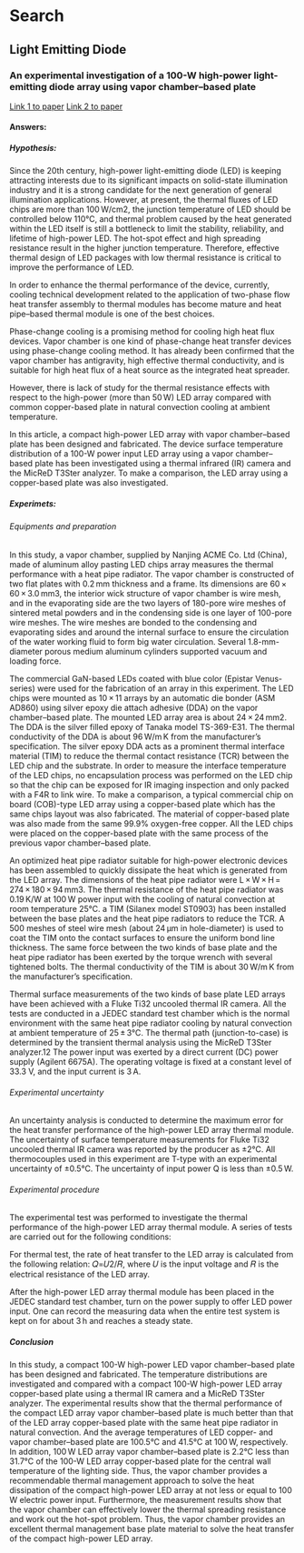# Search

## Light Emitting Diode

### An experimental investigation of a 100-W high-power light-emitting diode array using vapor chamber–based plate

[Link 1 to paper](https://doaj.org/article/fa517f4e1b4f4b77bd407ba3a13cb731)
[Link 2 to paper](https://journals.sagepub.com/doi/10.1177/1687814015620074)

#### Answers:

##### Hypothesis:

Since the 20th century, high-power light-emitting diode (LED) is keeping attracting interests due to its significant impacts on solid-state illumination industry and it is a strong candidate for the next generation of general illumination applications. However, at present, the thermal fluxes of LED chips are more than 100 W/cm2, the junction temperature of LED should be controlled below 110°C, and thermal problem caused by the heat generated within the LED itself is still a bottleneck to limit the stability, reliability, and lifetime of high-power LED. The hot-spot effect and high spreading resistance result in the higher junction temperature. Therefore, effective thermal design of LED packages with low thermal resistance is critical to improve the performance of LED.

In order to enhance the thermal performance of the device, currently, cooling technical development related to the application of two-phase flow heat transfer assembly to thermal modules has become mature and heat pipe–based thermal module is one of the best choices.

Phase-change cooling is a promising method for cooling high heat flux devices. Vapor chamber is one kind of phase-change heat transfer devices using phase-change cooling method. It has already been confirmed that the vapor chamber has antigravity, high effective thermal conductivity, and is suitable for high heat flux of a heat source as the integrated heat spreader.

However, there is lack of study for the thermal resistance effects with respect to the high-power (more than 50 W) LED array compared with common copper-based plate in natural convection cooling at ambient temperature.

In this article, a compact high-power LED array with vapor chamber–based plate has been designed and fabricated. The device surface temperature distribution of a 100-W power input LED array using a vapor chamber–based plate has been investigated using a thermal infrared (IR) camera and the MicReD T3Ster analyzer. To make a comparison, the LED array using a copper-based plate was also investigated.

##### Experimets:


###### Equipments and preparation

In this study, a vapor chamber, supplied by Nanjing ACME Co. Ltd (China), made of aluminum alloy pasting LED chips array measures the thermal performance with a heat pipe radiator. The vapor chamber is constructed of two flat plates with 0.2 mm thickness and a frame. Its dimensions are 60 × 60 × 3.0 mm3, the interior wick structure of vapor chamber is wire mesh, and in the evaporating side are the two layers of 180-pore wire meshes of sintered metal powders and in the condensing side is one layer of 100-pore wire meshes. The wire meshes are bonded to the condensing and evaporating sides and around the internal surface to ensure the circulation of the water working fluid to form big water circulation. Several 1.8-mm-diameter porous medium aluminum cylinders supported vacuum and loading force.

The commercial GaN-based LEDs coated with blue color (Epistar Venus-series) were used for the fabrication of an array in this experiment. The LED chips were mounted as 10 × 11 arrays by an automatic die bonder (ASM AD860) using silver epoxy die attach adhesive (DDA) on the vapor chamber–based plate. The mounted LED array area is about 24 × 24 mm2. The DDA is the silver filled epoxy of Tanaka model TS-369-E31. The thermal conductivity of the DDA is about 96 W/m K from the manufacturer’s specification. The silver epoxy DDA acts as a prominent thermal interface material (TIM) to reduce the thermal contact resistance (TCR) between the LED chip and the substrate. In order to measure the interface temperature of the LED chips, no encapsulation process was performed on the LED chip so that the chip can be exposed for IR imaging inspection and only packed with a F4R to link wire. To make a comparison, a typical commercial chip on board (COB)-type LED array using a copper-based plate which has the same chips layout was also fabricated. The material of copper-based plate was also made from the same 99.9% oxygen-free copper. All the LED chips were placed on the copper-based plate with the same process of the previous vapor chamber–based plate.

An optimized heat pipe radiator suitable for high-power electronic devices has been assembled to quickly dissipate the heat which is generated from the LED array. The dimensions of the heat pipe radiator were L × W × H = 274 × 180 × 94 mm3. The thermal resistance of the heat pipe radiator was 0.19 K/W at 100 W power input with the cooling of natural convection at room temperature 25°C. a TIM (Silanex model ST0903) has been installed between the base plates and the heat pipe radiators to reduce the TCR. A 500 meshes of steel wire mesh (about 24 µm in hole-diameter) is used to coat the TIM onto the contact surfaces to ensure the uniform bond line thickness. The same force between the two kinds of base plate and the heat pipe radiator has been exerted by the torque wrench with several tightened bolts. The thermal conductivity of the TIM is about 30 W/m K from the manufacturer’s specification.

Thermal surface measurements of the two kinds of base plate LED arrays have been achieved with a Fluke Ti32 uncooled thermal IR camera. All the tests are conducted in a JEDEC standard test chamber which is the normal environment with the same heat pipe radiator cooling by natural convection at ambient temperature of 25 ± 3°C. The thermal path (junction-to-case) is determined by the transient thermal analysis using the MicReD T3Ster analyzer.12 The power input was exerted by a direct current (DC) power supply (Agilent 6675A). The operating voltage is fixed at a constant level of 33.3 V, and the input current is 3 A.

###### Experimental uncertainty

An uncertainty analysis is conducted to determine the maximum error for the heat transfer performance of the high-power LED array thermal module. The uncertainty of surface temperature measurements for Fluke Ti32 uncooled thermal IR camera was reported by the producer as ±2°C. All thermocouples used in this experiment are T-type with an experimental uncertainty of ±0.5°C. The uncertainty of input power Q is less than ±0.5 W.

###### Experimental procedure

The experimental test was performed to investigate the thermal performance of the high-power LED array thermal module. A series of tests are carried out for the following conditions:

For thermal test, the rate of heat transfer to the LED array is calculated from the following relation: 𝑄=𝑈2/𝑅, where 𝑈 is the input voltage and 𝑅 is the electrical resistance of the LED array.

After the high-power LED array thermal module has been placed in the JEDEC standard test chamber, turn on the power supply to offer LED power input. One can record the measuring data when the entire test system is kept on for about 3 h and reaches a steady state.


##### Conclusion

In this study, a compact 100-W high-power LED vapor chamber–based plate has been designed and fabricated. The temperature distributions are investigated and compared with a compact 100-W high-power LED array copper-based plate using a thermal IR camera and a MicReD T3Ster analyzer. The experimental results show that the thermal performance of the compact LED array vapor chamber–based plate is much better than that of the LED array copper-based plate with the same heat pipe radiator in natural convection. And the average temperatures of LED copper- and vapor chamber–based plate are 100.5°C and 41.5°C at 100 W, respectively. In addition, 100 W LED array vapor chamber–based plate is 2.2°C less than 31.7°C of the 100-W LED array copper-based plate for the central wall temperature of the lighting side. Thus, the vapor chamber provides a recommendable thermal management approach to solve the heat dissipation of the compact high-power LED array at not less or equal to 100 W electric power input. Furthermore, the measurement results show that the vapor chamber can effectively lower the thermal spreading resistance and work out the hot-spot problem. Thus, the vapor chamber provides an excellent thermal management base plate material to solve the heat transfer of the compact high-power LED array.